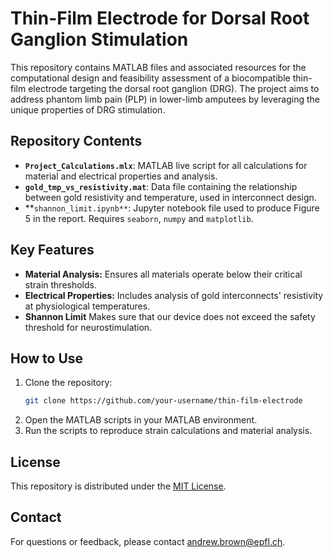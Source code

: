 # Thin-Film Electrode for Dorsal Root Ganglion Stimulation

This repository contains MATLAB files and associated resources for the computational design and feasibility assessment of a biocompatible thin-film electrode targeting the dorsal root ganglion (DRG). The project aims to address phantom limb pain (PLP) in lower-limb amputees by leveraging the unique properties of DRG stimulation.

## Repository Contents

- **`Project_Calculations.mlx`**: MATLAB live script for all calculations for material and electrical properties and analysis.
- **`gold_tmp_vs_resistivity.mat`**: Data file containing the relationship between gold resistivity and temperature, used in interconnect design.
- **`shannon_limit.ipynb**`: Jupyter notebook file used to produce Figure 5 in the report. Requires `seaborn`, `numpy` and `matplotlib`.

## Key Features

- **Material Analysis:** Ensures all materials operate below their critical strain thresholds.
- **Electrical Properties:** Includes analysis of gold interconnects' resistivity at physiological temperatures.
- **Shannon Limit** Makes sure that our device does not exceed the safety threshold for neurostimulation.

## How to Use

1. Clone the repository:
   ```bash
   git clone https://github.com/your-username/thin-film-electrode
2. Open the MATLAB scripts in your MATLAB environment.
3. Run the scripts to reproduce strain calculations and material analysis.

## License

This repository is distributed under the [MIT License](LICENSE).

## Contact

For questions or feedback, please contact andrew.brown@epfl.ch.
